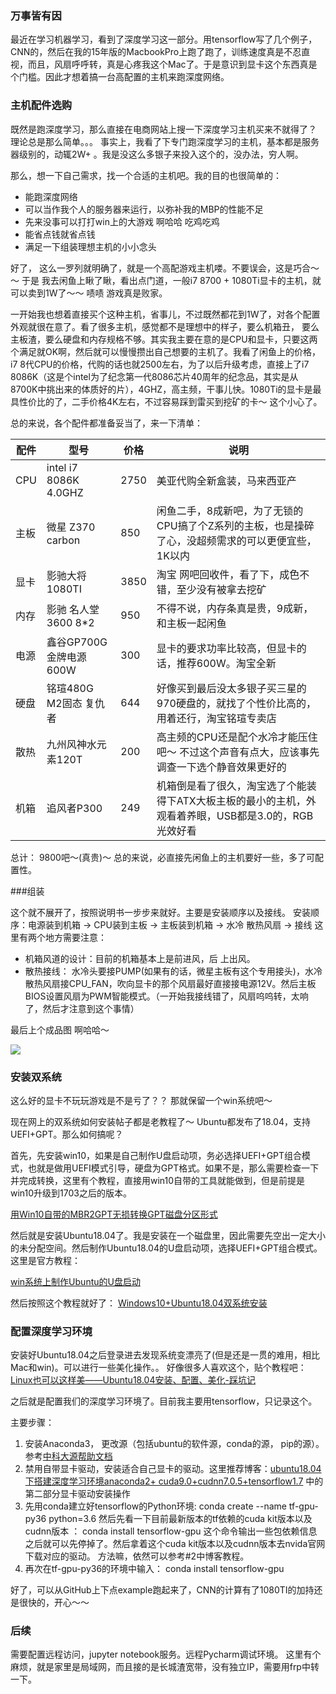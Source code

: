 ### 万事皆有因

最近在学习机器学习，看到了深度学习这一部分。用tensorflow写了几个例子，CNN的，然后在我的15年版的MacbookPro上跑了跑了，训练速度真是不忍直视，而且，风扇呼呼转，真是心疼我这个Mac了。于是意识到显卡这个东西真是个门槛。因此才想着搞一台高配置的主机来跑深度网络。

### 主机配件选购

既然是跑深度学习，那么直接在电商网站上搜一下深度学习主机买来不就得了？ 理论总是那么简单。。。
事实上，我看了下专门跑深度学习的主机，基本都是服务器级别的，动辄2W+ 。我是没这么多银子来投入这个的，没办法，穷人啊。

那么，想一下自己需求，找一个合适的主机吧。我的目的也很简单的：

- 能跑深度网络
- 可以当作我个人的服务器来运行，以弥补我的MBP的性能不足
- 先来没事可以打打win上的大游戏 啊哈哈 吃鸡吃鸡
- 能省点钱就省点钱
- 满足一下组装理想主机的小小念头

好了， 这么一罗列就明确了，就是一个高配游戏主机喽。不要误会，这是巧合～～ 于是 我去闲鱼上瞅了瞅，看出点门道，一般i7 8700 + 1080Ti显卡的主机，就可以卖到1W了～～ 啧啧 游戏真是败家。 

一开始我也想着直接买个这种主机，省事儿，不过既然都花到1W了，对各个配置外观就很在意了。看了很多主机，感觉都不是理想中的样子，要么机箱丑， 要么主板渣，要么硬盘和内存规格不够。其实我主要在意的是CPU和显卡，只要这两个满足就OK啊，然后就可以慢慢攒出自己想要的主机了。我看了闲鱼上的价格，i7 8代CPU的价格，代购的话也就2500左右，为了以后升级考虑，直接上了i7 8086K（这是个intel为了纪念第一代8086芯片40周年的纪念品，其实是从8700K中挑出来的体质好的片），4GHZ，高主频，干事儿快。1080Ti的显卡是最具性价比的了，二手价格4K左右，不过容易踩到雷买到挖矿的卡～ 这个小心了。

总的来说，各个配件都准备妥当了，来一下清单：

| 配件 | 型号                   | 价格 | 说明                                                         |
| ---- | ---------------------- | ---- | ------------------------------------------------------------ |
| CPU  | intel i7 8086K 4.0GHZ  | 2750 | 美亚代购全新盒装，马来西亚产                                 |
| 主板 | 微星 Z370 carbon       | 850  | 闲鱼二手，8成新吧，为了无锁的CPU搞了个Z系列的主板，也是操碎了心，没超频需求的可以更便宜些，1K以内 |
| 显卡 | 影驰大将 1080TI        | 3850 | 淘宝 网吧回收件，看了下，成色不错，至少没有被拿去挖矿        |
| 内存 | 影驰 名人堂 3600 8*2   | 950  | 不得不说，内存条真是贵，9成新，和主板一起闲鱼                |
| 电源 | 鑫谷GP700G金牌电源600W | 300  | 显卡的要求功率比较高，但显卡的话，推荐600W。淘宝全新         |
| 硬盘 | 铭瑄480G M2固态 复仇者 | 644  | 好像买到最后没太多银子买三星的970硬盘的，就找了个性价比高的，用着还行，淘宝铭瑄专卖店 |
| 散热 | 九州风神水元素120T     | 200  | 高主频的CPU还是配个水冷才能压住吧～  不过这个声音有点大，应该事先调查一下选个静音效果更好的 |
| 机箱 | 追风者P300             | 249  | 机箱倒是看了很久，淘宝选了个能装得下ATX大板主板的最小的主机，外观看着养眼，USB都是3.0的，RGB光效好看 |

总计： 9800吧～(真贵)～  总的来说，必直接先闲鱼上的主机要好一些，多了可配置性。

###组装

这个就不展开了，按照说明书一步步来就好。主要是安装顺序以及接线。
安装顺序：电源装到机箱 -> CPU装到主板 -> 主板装到机箱 -> 水冷 散热风扇 -> 接线
这里有两个地方需要注意：

- 机箱风道的设计：目前的机箱基本上是前进风，后 上出风。
- 散热接线： 水冷头要接PUMP(如果有的话，微星主板有这个专用接头)，水冷散热风扇接CPU_FAN，吹向显卡的那个风扇最好直接接电源12V。然后主板BIOS设置风扇为PWM智能模式。（一开始我接线错了，风扇呜呜转，太响了，然后才注意到这个事情）

最后上个成品图 啊哈哈～ 

![](https://ws2.sinaimg.cn/large/006tNbRwly1fw86lljyfnj30u0140act.jpg)

### 安装双系统

这么好的显卡不玩玩游戏是不是亏了？？ 那就保留一个win系统吧～ 

现在网上的双系统如何安装帖子都是老教程了～ Ubuntu都发布了18.04，支持UEFI+GPT。那么如何搞呢？

首先，先安装win10，如果是自己制作U盘启动项，务必选择UEFI+GPT组合模式，也就是做用UEFI模式引导，硬盘为GPT格式。如果不是，那么需要检查一下并完成转换，这里有个教程，直接用win10自带的工具就能做到，但是前提是win10升级到1703之后的版本。

[用Win10自带的MBR2GPT无损转换GPT磁盘分区形式](https://www.windows10.pro/mbr2gpt/)

然后就是安装Ubuntu18.04了。我是安装在一个磁盘里，因此需要先空出一定大小的未分配空间。然后制作Ubuntu18.04的U盘启动项，选择UEFI+GPT组合模式。这里是官方教程：

[win系统上制作Ubuntu的U盘启动](https://tutorials.ubuntu.com/tutorial/tutorial-create-a-usb-stick-on-windows?_ga=2.119025098.2102352020.1539532514-1683076119.1539090178#0)

然后按照这个教程就好了： [Windows10+Ubuntu18.04双系统安装](https://blog.csdn.net/lnfxbianxiu/article/details/80394284)

### 配置深度学习环境

安装好Ubuntu18.04之后登录进去发现系统变漂亮了(但是还是一贯的难用，相比Mac和win)。可以进行一些美化操作。。 好像很多人喜欢这个，贴个教程吧： [Linux也可以这样美——Ubuntu18.04安装、配置、美化-踩坑记](https://www.jianshu.com/p/f9e905abea91)

之后就是配置我们的深度学习环境了。目前我主要用tensorflow，只记录这个。

主要步骤：

1. 安装Anaconda3， 更改源（包括ubuntu的软件源，conda的源， pip的源）。 参考[中科大源帮助文档](http://mirrors.ustc.edu.cn/help/index.html)
2. 禁用自带显卡驱动，安装适合自己显卡的驱动。这里推荐博客：[ubuntu18.04下搭建深度学习环境anaconda2+ cuda9.0+cudnn7.0.5+tensorflow1.7](https://www.cnblogs.com/zzb-Dream-90Time/p/9679779.html) 中的第二部分显卡驱动安装操作
3. 先用conda建立好tensorflow的Python环境: conda create --name tf-gpu-py36 python=3.6
   然后先看一下目前最新版本的tf依赖的cuda kit版本以及cudnn版本 ： conda install tensorflow-gpu
   这个命令输出一些包依赖信息之后就可以先停掉了。然后拿着这个cuda kit版本以及cudnn版本去nvida官网下载对应的驱动。 方法嘛，依然可以参考#2中博客教程。
4. 再次在tf-gpu-py36的环境中输入：  conda install tensorflow-gpu

好了，可以从GitHub上下点example跑起来了，CNN的计算有了1080TI的加持还是很快的，开心～～

### 后续

需要配置远程访问，jupyter notebook服务。远程Pycharm调试环境。
这里有个麻烦，就是家里是局域网，而且接的是长城渣宽带，没有独立IP，需要用frp中转一下。
